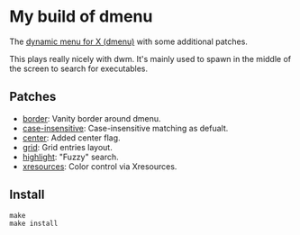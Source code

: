 <h1> 
    My build of dmenu
</h1>

<p>
    The <a href="https://tools.suckless.org/dmenu/" >dynamic menu for X (dmenu)</a> with some additional patches.
</p>
<p>
    This plays really nicely with dwm. It's mainly used to spawn in the
    middle of the screen to search for executables.
</p>

<h2>
    Patches
</h2>

<ul>
    <li><a href="https://tools.suckless.org/dmenu/patches/border/">border</a>: Vanity border around dmenu.</li>
    <li><a href="https://tools.suckless.org/dmenu/patches/case-insensitive/">case-insensitive</a>: Case-insensitive matching as defualt.</li>
    <li><a href="https://tools.suckless.org/dmenu/patches/center/">center</a>: Added center flag.</li>
    <li><a href="https://tools.suckless.org/dmenu/patches/grid/">grid</a>: Grid entries layout.</li>
    <li><a href="https://tools.suckless.org/dmenu/patches/highlight/">highlight</a>: "Fuzzy" search.</li>
    <li><a href="https://tools.suckless.org/dmenu/patches/xresources/">xresources</a>: Color control via Xresources.</li>
</ul>

<h2>
    Install
</h2>

<pre><code>make
make install
</code></pre>
